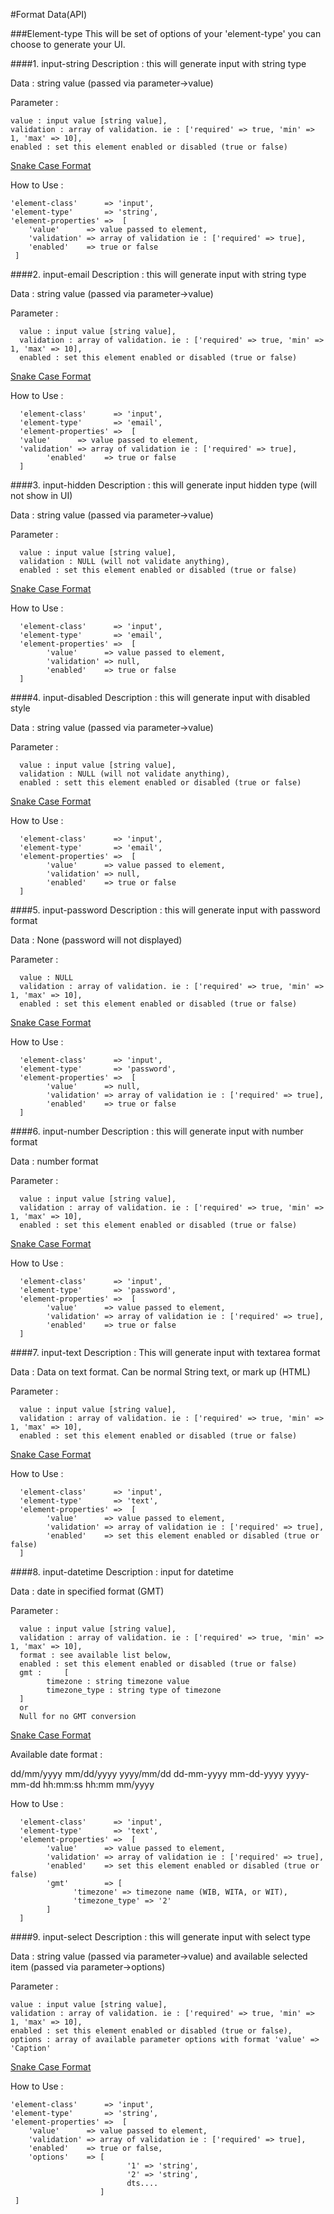 #Format Data(API)

###Element-type
This will be set of options of your 'element-type' you can choose  to generate your UI.

####1. input-string
Description : this will generate input with string type 

Data : string value (passed via parameter->value)

Parameter : 
      
    value : input value [string value],
    validation : array of validation. ie : ['required' => true, 'min' => 1, 'max' => 10],
    enabled : set this element enabled or disabled (true or false)

[Snake Case Format](https://en.wikipedia.org/wiki/Snake_case)

How to Use :

    'element-class'      => 'input',
    'element-type'       => 'string',
    'element-properties' =>  [
        'value'      => value passed to element,
        'validation' => array of validation ie : ['required' => true],
        'enabled'    => true or false
     ]  

####2. input-email
Description : this will generate input with string type 

Data : string value (passed via parameter->value)

Parameter : 

      value : input value [string value],
      validation : array of validation. ie : ['required' => true, 'min' => 1, 'max' => 10],
      enabled : set this element enabled or disabled (true or false)

[Snake Case Format](https://en.wikipedia.org/wiki/Snake_case)

How to Use :

      'element-class'      => 'input',
      'element-type'       => 'email',
      'element-properties' =>  [
      'value'      => value passed to element,
      'validation' => array of validation ie : ['required' => true],
            'enabled'    => true or false
      ]

####3. input-hidden
Description : this will generate input hidden type (will not show in UI)

Data : string value (passed via parameter->value)

Parameter : 

      value : input value [string value],
      validation : NULL (will not validate anything),
      enabled : set this element enabled or disabled (true or false)

[Snake Case Format](https://en.wikipedia.org/wiki/Snake_case)

How to Use :

      'element-class'      => 'input',
      'element-type'       => 'email',
      'element-properties' =>  [
            'value'      => value passed to element,
            'validation' => null,
            'enabled'    => true or false
      ]

####4. input-disabled
Description : this will generate input with disabled style

Data : string value (passed via parameter->value)

Parameter : 

      value : input value [string value],
      validation : NULL (will not validate anything),
      enabled : sett this element enabled or disabled (true or false)

[Snake Case Format](https://en.wikipedia.org/wiki/Snake_case)

How to Use :

      'element-class'      => 'input',
      'element-type'       => 'email',
      'element-properties' =>  [
            'value'      => value passed to element,
            'validation' => null,
            'enabled'    => true or false
      ]

####5. input-password
Description : this will generate input with password format

Data : None (password will not displayed)

Parameter : 

      value : NULL
      validation : array of validation. ie : ['required' => true, 'min' => 1, 'max' => 10],
      enabled : set this element enabled or disabled (true or false)

[Snake Case Format](https://en.wikipedia.org/wiki/Snake_case)

How to Use :

      'element-class'      => 'input',
      'element-type'       => 'password',
      'element-properties' =>  [
            'value'      => null,
            'validation' => array of validation ie : ['required' => true],
            'enabled'    => true or false
      ]

####6. input-number
Description : this will generate input with number format

Data : number format

Parameter : 

      value : input value [string value],
      validation : array of validation. ie : ['required' => true, 'min' => 1, 'max' => 10],
      enabled : set this element enabled or disabled (true or false)

[Snake Case Format](https://en.wikipedia.org/wiki/Snake_case)

How to Use :

      'element-class'      => 'input',
      'element-type'       => 'password',
      'element-properties' =>  [
            'value'      => value passed to element,
            'validation' => array of validation ie : ['required' => true],
            'enabled'    => true or false
      ]

####7. input-text
Description : This will generate input with textarea format

Data : Data on text format. Can be normal String text, or mark up (HTML)

Parameter : 

      value : input value [string value],
      validation : array of validation. ie : ['required' => true, 'min' => 1, 'max' => 10],
      enabled : set this element enabled or disabled (true or false)

[Snake Case Format](https://en.wikipedia.org/wiki/Snake_case)

How to Use :

      'element-class'      => 'input',
      'element-type'       => 'text',
      'element-properties' =>  [
            'value'      => value passed to element,
            'validation' => array of validation ie : ['required' => true],
            'enabled'    => set this element enabled or disabled (true or false)
      ]

####8. input-datetime
Description : input for datetime

Data : date in specified format (GMT)

Parameter : 

      value : input value [string value],
      validation : array of validation. ie : ['required' => true, 'min' => 1, 'max' => 10],
      format : see available list below,
      enabled : set this element enabled or disabled (true or false)
      gmt : 	[
            timezone : string timezone value
            timezone_type : string type of timezone
      ] 
      or
      Null for no GMT conversion

[Snake Case Format](https://en.wikipedia.org/wiki/Snake_case)

Available date format :

 dd/mm/yyyy
 mm/dd/yyyy
 yyyy/mm/dd
 dd-mm-yyyy
 mm-dd-yyyy
 yyyy-mm-dd
 hh:mm:ss
 hh:mm
 mm/yyyy



How to Use :

      'element-class'      => 'input',
      'element-type'       => 'text',
      'element-properties' =>  [
            'value'      => value passed to element,
            'validation' => array of validation ie : ['required' => true],
            'enabled'    => set this element enabled or disabled (true or false)
            'gmt'        => [
                  'timezone' => timezone name (WIB, WITA, or WIT),
                  'timezone_type' => '2'
            ]
      ]

####9. input-select
Description : this will generate input with select type 

Data : string value (passed via parameter->value) and available selected item (passed via parameter->options)

Parameter : 
      
    value : input value [string value],
    validation : array of validation. ie : ['required' => true, 'min' => 1, 'max' => 10],
    enabled : set this element enabled or disabled (true or false),
    options : array of available parameter options with format 'value' => 'Caption'

[Snake Case Format](https://en.wikipedia.org/wiki/Snake_case)

How to Use :

    'element-class'      => 'input',
    'element-type'       => 'string',
    'element-properties' =>  [
        'value'      => value passed to element,
        'validation' => array of validation ie : ['required' => true],
        'enabled'    => true or false,
        'options'    => [
                              '1' => 'string',
                              '2' => 'string',
                              dts....
                        ]
     ]  
